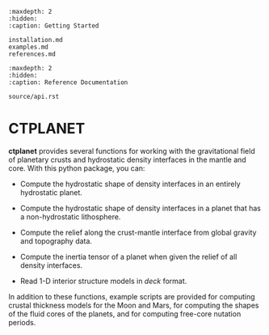 ```{toctree}
:maxdepth: 2
:hidden:
:caption: Getting Started

installation.md
examples.md
references.md
```

```{toctree}
:maxdepth: 2
:hidden:
:caption: Reference Documentation

source/api.rst
```

# CTPLANET

**ctplanet** provides several functions for working with the gravitational field of planetary crusts and hydrostatic density interfaces in the mantle and core. With this python package, you can:

* Compute the hydrostatic shape of density interfaces in an entirely hydrostatic planet.

* Compute the hydrostatic shape of density interfaces in a planet that has a non-hydrostatic lithosphere.

* Compute the relief along the crust-mantle interface from global gravity and topography data.

* Compute the inertia tensor of a planet when given the relief of all density interfaces.

* Read 1-D interior structure models in *deck* format.

In addition to these functions, example scripts are provided for computing crustal thickness models for the Moon and Mars, for computing the shapes of the fluid cores of the planets, and for computing free-core nutation periods.
